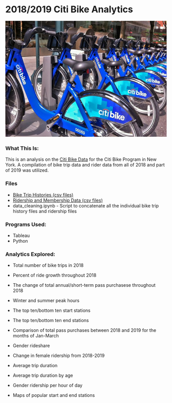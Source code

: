 # 2018/2019 Citi Bike Analytics

![Citi-Bikes](Images/citi-bike-station-bikes.jpg)

### What This Is:

This is an analysis on the [Citi Bike Data](https://www.citibikenyc.com/system-data) for the Citi Bike Program in New York. A compilation of bike trip data and rider data from all of 2018 and part of 2019 was utilized. 

### Files
* [Bike Trip Histories (csv files)](Resources/BikeTripHistories)
* [Ridership and Membership Data (csv files)](Resources/RidershipandMembershipData)
* data_cleaning.ipynb - Script to concatenate all the individual bike trip history files and ridership files

### Programs Used:
* Tableau
* Python

### Analytics Explored:

* Total number of bike trips in 2018

* Percent of ride growth throughout 2018

* The change of total annual/short-term pass purchasese throughout 2018

* Winter and summer peak hours

* The top ten/bottom ten start stations

* The top ten/bottom ten end stations

* Comparison of total pass purchases between 2018 and 2019 for the months of Jan-March 

* Gender rideshare

* Change in female ridership from 2018-2019

* Average trip duration

* Average trip duration by age

* Gender ridership per hour of day

* Maps of popular start and end stations




